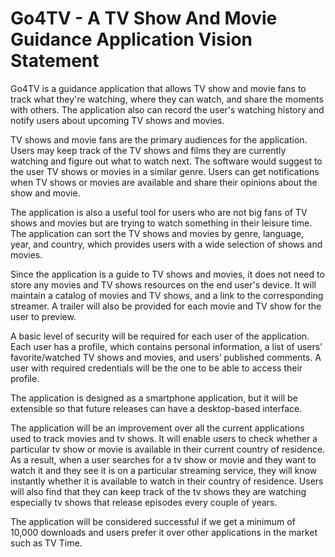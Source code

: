 # Go4TV - A TV Show And Movie Guidance Application Vision Statement

Go4TV is a guidance application that allows TV show and movie fans to track what they're watching, where they can watch, and share the moments with others. The application also can record the user's watching history and notify users about upcoming TV shows and movies.

TV shows and movie fans are the primary audiences for the application. Users may keep track of the TV shows and films they are currently watching and figure out what to watch next. The software would suggest to the user TV shows or movies in a similar genre. Users can get notifications when TV shows or movies are available and share their opinions about the show and movie.

The application is also a useful tool for users who are not big fans of TV shows and movies but are trying to watch something in their leisure time. The application can sort the TV shows and movies by genre, language, year, and country, which provides users with a wide selection of shows and movies.

Since the application is a guide to TV shows and movies, it does not need to store any movies and TV shows resources on the end user's device. It will maintain a catalog of movies and TV shows, and a link to the corresponding streamer. A trailer will also be provided for each movie and TV show for the user to preview.

A basic level of security will be required for each user of the application. Each user has a profile, which contains personal information, a list of users’ favorite/watched TV shows and movies, and users’ published comments. A user with required credentials will be the one to be able to access their profile.

The application is designed as a smartphone application, but it will be extensible so that future releases can have a desktop-based interface.

The application will be an improvement over all the current applications used to track movies and tv shows. It will enable users to check whether a particular tv show or movie is available in their current country of residence. As a result, when a user searches for a tv show or movie and they want to watch it and they see it is on a particular streaming service, they will know instantly whether it is available to watch in their country of residence. Users will also find that they can keep track of the tv shows they are watching especially tv shows that release episodes every couple of years.

The application will be considered successful if we get a minimum of 10,000 downloads and users prefer it over other applications in the market such as TV Time.




